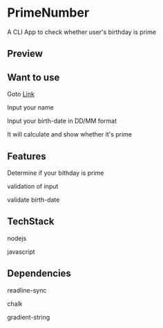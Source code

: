 # PrimeNumber

A CLI App to check whether user's birthday is prime

## Preview

## Want to use

Goto [Link](https://replit.com/@IM-Suryakant-Ku/PrimeNumber?embed=1&output=1)

Input your name

Input your birth-date in DD/MM format

It will calculate and show whether it's prime 

## Features 

Determine if your bithday is prime

validation of input

validate birth-date


## TechStack

nodejs

javascript

## Dependencies

readline-sync

chalk

gradient-string